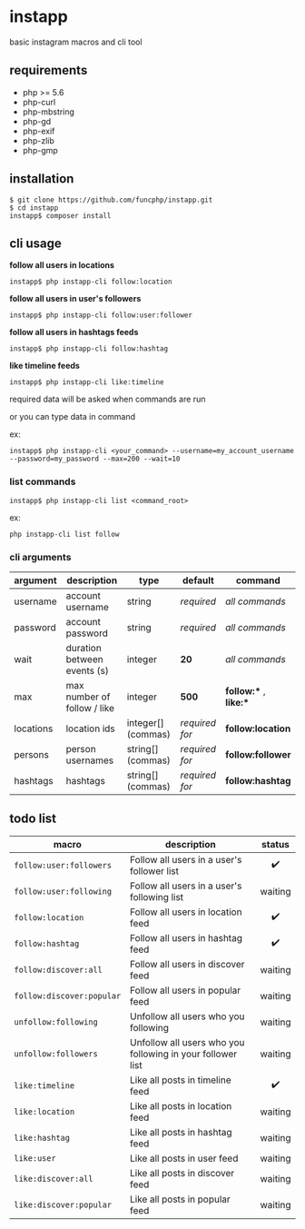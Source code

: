 
# instapp

basic instagram macros and cli tool

## requirements

* php >= 5.6
* php-curl
* php-mbstring
* php-gd
* php-exif
* php-zlib
* php-gmp

## installation

    $ git clone https://github.com/funcphp/instapp.git
    $ cd instapp
    instapp$ composer install

## cli usage

**follow all users in locations**

    instapp$ php instapp-cli follow:location
    
**follow all users in user's followers**

    instapp$ php instapp-cli follow:user:follower
    
**follow all users in hashtags feeds**

    instapp$ php instapp-cli follow:hashtag
    
**like timeline feeds**

    instapp$ php instapp-cli like:timeline
    
required data will be asked when commands are run

or you can type data in command

ex:

    instapp$ php instapp-cli <your_command> --username=my_account_username --password=my_password --max=200 --wait=10
    
### list commands

    instapp$ php instapp-cli list <command_root>
    
ex:

    php instapp-cli list follow

### cli arguments

|argument|description|type|default|command|
|-|-|-|-|-|
|username|account username|string|*required*|*all commands*|
|password|account password|string|*required*|*all commands*|
|wait|duration between events (s)|integer|**20**|*all commands*|
|max|max number of follow / like|integer|**500**|**follow:\*** , **like:\***|
|locations|location ids|integer[] (commas)|*required for*|**follow:location**|
|persons|person usernames|string[] (commas)|*required for*|**follow:follower**|
|hashtags|hashtags|string[] (commas)|*required for*|**follow:hashtag**|

## todo list

|macro|description|status|
|-|-|:-:|
|`follow:user:followers`|Follow all users in a user's follower list|:heavy_check_mark:|
|`follow:user:following`|Follow all users in a user's following list|waiting|
|`follow:location`|Follow all users in location feed|:heavy_check_mark:|
|`follow:hashtag`|Follow all users in hashtag feed|:heavy_check_mark:|
|`follow:discover:all`|Follow all users in discover feed|waiting|
|`follow:discover:popular`|Follow all users in popular feed|waiting|
|`unfollow:following`|Unfollow all users who you following|waiting|
|`unfollow:followers`|Unfollow all users who you following in your follower list|waiting|
|`like:timeline`|Like all posts in timeline feed|:heavy_check_mark:|
|`like:location`|Like all posts in location feed|waiting|
|`like:hashtag`|Like all posts in hashtag feed|waiting|
|`like:user`|Like all posts in user feed|waiting|
|`like:discover:all`|Like all posts in discover feed|waiting|
|`like:discover:popular`|Like all posts in popular feed|waiting|